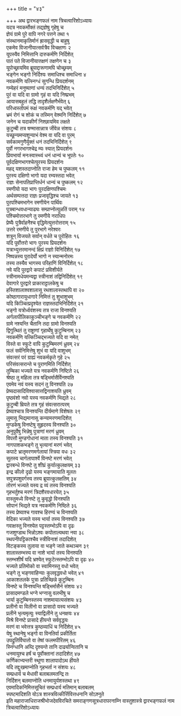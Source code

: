 +++
title = "४३"

+++
अथ द्वारभङ्गफलं नाम त्रिचत्वारिंशोऽध्यायः  
यदत्र नवकर्मोक्तं तद्यज्ञेषु गृहेषु च  
ज्ञेयं ग्रामे पुरे वापि नगरे पत्तने तथा १  
संस्थानमाकृतिर्मानं ह्रासवृद्धी च बाहुषु  
एकमेव विजानीयात्सर्वत्रैव विचक्षाणः २  
यूपस्यैव निमित्तानि दारुकर्मणि निर्दिशेत्  
पातं पते विजानीयात्तक्षणं तक्षणेन च ३  
यूपोच्छ्रायमिव ब्रूयाद्दारूणामपि चोच्छ्रयम्  
भङ्गेन भङ्गो निर्दिश्यः समाधिश्च समाधिना ४  
नवकर्मणि यत्स्निग्धं सुगन्धि प्रियदर्शनम्  
गम्येहरं मनुष्याणां धन्यं तदभिनिर्दिशेत् ५  
पुरं वा यदि वा ग्रामो गृहं वा यदि निष्प्रभम्  
आयासबहुलं तद्धि तादृशैर्लक्षणैर्भवेत् ६  
परिध्वस्तोपमं रूक्षं नवकर्मणि यद् भवेत्  
भ्रमं रोगं च शोकं च तस्मिन् वेश्मनि निर्दिशेत् ७  
जनेन च यदाकीर्णं निश्छायमिव लक्षते  
कुटुम्बी तत्र षण्मासान्नात्र जीवेन्न संशयः ८  
यच्छून्यमप्यशून्याभं वेश्म वा यदि वा पुरम्  
सर्वकामगुणैर्युक्तं धनं तदभिनिर्दिशेत् ९  
पूर्वो नगरभागश्चेद्र म्यः स्यात् प्रियदर्शनः  
प्रियभार्या मनःस्वास्थ्यं धनं धान्यं च भूपतेः १०  
पूर्वदक्षिणभागश्चेत्पुरस्य प्रियदर्शनः  
महद् यशस्तदाप्नोति राजा हेम च पुष्कलम् ११  
पुरस्य दक्षिणो भागो यदा रम्यस्तदा भवेत्  
राज्ञः सेनापतिप्राप्तिर्धनं धान्यं च पुष्कलम् १२  
रमणीयो यदा भागः पुरदक्षिणपश्चिमः  
अर्थसम्पत्तदा राज्ञः प्रजावृद्धिश्च जायते १३  
पुरपश्चिमभागेन रमणीयेन पार्थिवः  
पुत्रबान्धवधान्याढ्यः सम्प्राप्नोत्युन्नतिं पराम् १४  
पश्चिमोत्तरभागे तु रमणीये नराधिपः  
प्रेष्यैः पुत्रैर्वाहनैश्च वृद्धिमेत्युत्तरोत्तराम् १५  
उत्तरे रमणीये तु पुरभागे नरेश्वरः  
शत्रून् विजयते सर्वान् वर्धते च पुरोहितः १६  
यदि पूर्वोत्तरो भागः पुरस्य प्रियदर्शनः  
यत्राभ्युत्तरमानन्दं क्षिप्रं राज्ञो विनिर्दिशेत् १७  
निष्पन्नस्य पुरादेर्यो भागो न स्यान्मनोरमः  
तस्य तस्यैव भागस्य परिहाणिं विनिर्दिशेत् १८  
नवे यदि पुरद्वारे कपाटं प्रविशीर्यते  
स्त्रीनामधेयमन्यद्वा स्त्रीनाशं तद्विनिर्दिशेत् १९  
देवागारे पुरद्वारे प्राकाराट्टालकेषु च  
हस्तिशालाश्वशालासु रथशालास्तथापि वा २०  
कोष्ठागारायुधागारे निमित्तं तु शुभाशुभम्  
यदि किञ्चित्प्रदृश्येत राज्ञस्तदभिनिर्दिशेत् २१  
भङ्गो यत्रोर्ध्ववंशस्य तत्र राजा विनश्यति  
अर्गलापीलिकाकुञ्चीभङ्गे च नवकर्मणि २२  
ग्रामे नश्यन्ति चैतानि तदा ग्रामो विनश्यति  
द्विगुत्थितं तु राष्ट्राणां गृहार्थेषु कुटुम्बिनाम् २३  
नवकर्मणि यत्किञ्चिद्भज्यते यदि वा नमेत्  
विस्ते वा स्फुटे वापि कुटुम्बिमरणं ध्रुवम् २४  
फलं सर्वनिमित्तेषु शुभं वा यदि वाशुभम्  
संवत्सरं परं ग्राह्यं नवकर्मकृते गृहे २५  
परिसंवत्सरान्ते च पुराणमिति निर्दिशेत्  
तुम्बिका भज्यते यत्र नवकर्मणि निष्टिते २६  
श्रेष्ठा तु महिला तत्र षड्भिर्मासैर्विनश्यति  
एवमेव नवं यस्य सदनं तु विनश्यति २७  
प्रेष्यदासादिविश्वासात्तद्विनाशयति ध्रुवम्  
पृष्ठवंशो नवो यस्य नवकर्मणि भिद्यते २८  
कुटुम्बी म्रियते तत्र गृहं संवत्सरात्परम्  
प्रेष्याश्चात्र विनश्यन्ति दीर्यमाणे विशेषतः २९  
लुमासु भिद्यमानासु कन्यामरणमादिशेत्  
मुण्डकेषु विनष्टेषु सुहृदस्य विनश्यति ३०  
अनुपूर्वेषु भिन्नेषु पुत्राणां मरणं ध्रुवम्  
विपत्तौ मुण्डगोधानां माता तस्य विनश्यति ३१  
नागपाशकभङ्गे तु भृत्यानां मरणं भवेत्  
कपाटे भ्रातृमरणमर्गलायां स्त्रिया वधः ३२  
सुतस्य चार्गलापार्श्वे विनष्टे मरणं भवेत्  
द्वारबन्धे विनष्टे तु शीघ्रं कुर्यात्कुलक्षयम् ३३  
इन्द्र कीलो दृढो यस्य भङ्गमायाति मूलतः  
सपुत्रपशुवर्गस्य तस्य ब्रूयात्कुलक्षतिम् ३४  
तोरणं भज्यते यस्य द्र व्यं तस्य विनश्यति  
गृहभर्तुश्च मरणं त्रिदशैरवधारयेत् ३५  
वास्तुमध्ये विनष्टे तु कुवृद्धो विनश्यति  
सोपानं भिद्यते यत्र नवकर्मणि निष्ठिते ३६  
तस्य प्रेष्याश्च गावश्च हिरण्यं च विनश्यति  
वेदिका भज्यते यस्य भार्या तस्य विनश्यति ३७  
गवाक्षस्तु विनश्येत पट्टस्तम्भोऽपि वा दृढः  
गजशुण्डाथ भिन्नोऽश्वः कपोताल्यथवा नवा ३८  
स्थपनीपट्टिकाश्चैव स्त्रीविनाशं तदादिशेत्  
विटङ्कस्य तुलाया वा भङ्गे जाते कथञ्चन ३९  
शालास्तम्भस्य वा नाशे भार्या तस्य विनश्यति  
स्तम्भशीर्षं यदि भ्रश्येत् स्फुटेत्स्तम्भोऽपि वा दृढः ४०  
भज्यते प्रतिमोको वा स्वामिनस्तु वधो भवेत्  
भङ्गे तु भङ्गवाहिन्याः कुलवृद्धवधो भवेत् ४१  
आकाशतलके पुत्राः प्रतिच्छिन्ने कुटुम्बिनः  
विनष्टे च विनश्यन्ति षड्भिर्मासैर्न संशयः ४२  
प्रासादमण्डले भग्ने भग्नासु वलभीषु च  
भार्या कुटुम्बिनस्तस्य नाशमायात्यसंशयः ४३  
प्रलीनो वा विलीनो वा प्रासादो यस्य भज्यते  
प्रलीने भृत्यमृत्युः स्याद्विलीने तु धनक्षयः ४४  
मिश्रे विनष्टे प्रासादे हीयन्ते सर्ववृद्धयः  
मरणं वा भवेत्तत्र कुष्ठव्याधिं च निर्दिशेत् ४५  
येषु स्थानेषु भङ्गो वा विनतिर्वा प्रकीर्तिता  
उपद्रुतिर्विघातो वा तेषां फलमपीरितम् ४६  
स्निग्धानि अय्दि दृश्यन्ते तानि दार्ढ्यान्वितानि च  
धनमायुश्च हर्षं च पूर्वोक्तानां तदादिशेत् ४७  
कर्णिकाभ्यन्तरी स्थूणा शालापादोऽथ हीयते  
यदि तद्दुःखमाप्नोति गृहभर्ता न संशयः ४८  
सम्प्रधार्य च मेधावी बलाबलमतन्द्रि तः  
निर्दिशन् बलमाप्नोति धनमायुर्यशस्तथा ४९  
एवमादिकनिमित्तसूचितं सम्प्रधार्य मतिमान् बलाबलम्  
स्पष्टमादिशति योऽत्र शास्त्रवित्कीर्त्तिवित्तधनानि सोऽश्नुते  
इति महाराजाधिराजश्रीभोजदेवविरचिते समराङ्गणसूत्रधारापरनाम्नि
वास्तुशास्त्रे द्वारभङ्गफलं नाम
त्रिचत्वारिंशोऽध्यायः  
   
